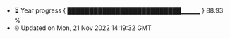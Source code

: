 - ⏳ Year progress { ██████████████████████████▁▁▁▁ } 88.93 %
- ⏰ Updated on Mon, 21 Nov 2022 14:19:32 GMT

